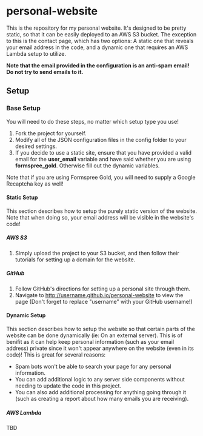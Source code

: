 # personal-website
This is the repository for my personal website. It's designed to be pretty static, so that it can be easily deployed to an AWS S3 bucket. The exception to this is the contact page, which has two options: A static one that reveals your email address in the code, and a dynamic one that requires an AWS Lambda setup to utilize.

**Note that the email provided in the configuration is an anti-spam email! Do not try to send emails to it.**

## Setup
### Base Setup
You will need to do these steps, no matter which setup type you use!

1. Fork the project for yourself.
2. Modify all of the JSON configuration files in the config folder to your desired settings. 
3. If you decide to use a static site, ensure that you have provided a valid email for the **user\_email** variable and have said whether you are using **formspree\_gold**. Otherwise fill out the dynamic variables.

Note that if you are using Formspree Gold, you will need to supply a Google Recaptcha key as well!

#### Static Setup
This section describes how to setup the purely static version of the website. Note that when doing so, your email address will be visible in the website's code!
##### AWS S3
1. Simply upload the project to your S3 bucket, and then follow their tutorials for setting up a domain for the website.

##### GitHub
1. Follow GitHub's directions for setting up a personal site through them.
2. Navigate to http://username.github.io/personal-website to view the page (Don't forget to replace "username" with your GitHub username!)

#### Dynamic Setup
This section describes how to setup the website so that certain parts of the website can be done dynamically (ie: On an external server). This is of benifit as it can help keep personal information (such as your email address) private since it won't appear anywhere on the website (even in its code)! This is great for several reasons:

* Spam bots won't be able to search your page for any personal information.
* You can add additional logic to any server side components without needing to update the code in this project.
* You can also add additional processing for anything going through it (such as creating a report about how many emails you are receiving).

##### AWS Lambda
TBD